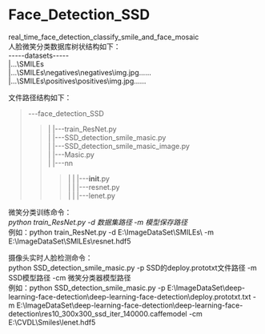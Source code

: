 # Face_Detection_SSD<br>
real_time_face_detection_classify_smile_and_face_mosaic<br>
人脸微笑分类数据库树状结构如下：<br>
-----datasets----- <br>
|...\SMILEs<br>
|...\SMILEs\negatives\negatives\img.jpg......<br>
|...\SMILEs\positives\positives\img.jpg......<br>

文件路径结构如下：<br>
>---face_detection_SSD<br>
>>|   |---train_ResNet.py<br>
>>|   |---SSD_detection_smile_masic.py<br>
>>|   |---SSD_detection_smile_masic_image.py<br>
>>|   |---Masic.py<br>
>>|   |---nn<br>
>>>|   |    |---__init__.py<br>
>>>|   |    |---resnet.py<br>
>>>|   |    |---lenet.py<br>



微笑分类训练命令：<br>
*python train_ResNet.py -d 数据集路径 -m 模型保存路径*<br>
例如：python train_ResNet.py -d E:\\ImageDataSet\\SMILEs\\ -m E:\\ImageDataSet\\SMILEs\\resnet.hdf5 <br>

摄像头实时人脸检测命令：<br>
python SSD_detection_smile_masic.py -p SSD的deploy.prototxt文件路径 -m SSD模型路径 -cm 微笑分类器模型路径<br>
例如：python SSD_detection_smile_masic.py -p E:\ImageDataSet\deep-learning-face-detection\deep-learning-face-detection\deploy.prototxt.txt -m E:\ImageDataSet\deep-learning-face-detection\deep-learning-face-detection\res10_300x300_ssd_iter_140000.caffemodel -cm E:\CVDL\Smiles\lenet.hdf5
